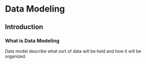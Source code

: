 # Data Modeling

## Introduction

### What is Data Modeling

Data model describe what sort of data will be held and how it will be organized.